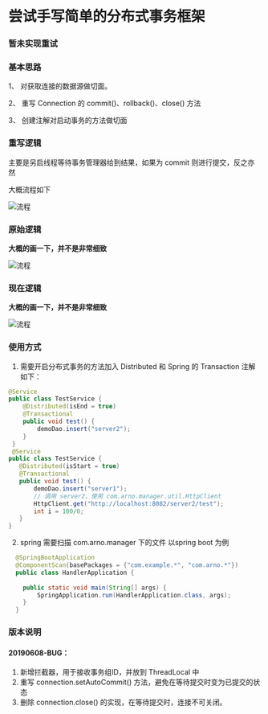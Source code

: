 # 尝试手写简单的分布式事务框架

### 暂未实现重试

### 基本思路
1、 对获取连接的数据源做切面。

2、 重写 Connection 的 commit()、rollback()、close() 方法

3、 创建注解对启动事务的方法做切面

### 重写逻辑
主要是另启线程等待事务管理器给到结果，如果为 commit 则进行提交，反之亦然

大概流程如下

![流程](https://github.com/chaxiaoer/brain/tree/master/image/流程.png)

### 原始逻辑

**大概的画一下，并不是非常细致**

![流程](https://github.com/chaxiaoer/brain/tree/master/image/原始逻辑.png)

### 现在逻辑

**大概的画一下，并不是非常细致**

![流程](https://github.com/chaxiaoer/brain/tree/master/image/现有逻辑.png)

### 使用方式
1. 需要开启分布式事务的方法加入 Distributed 和 Spring 的 Transaction 注解
 如下：
```java
@Service
public class TestService {
    @Distributed(isEnd = true)
    @Transactional
    public void test() {
        demoDao.insert("server2");
    }
 }
 @Service
public class TestService {
   @Distributed(isStart = true)
   @Transactional
   public void test() {
       demoDao.insert("server1");
       // 调用 server2，使用 com.arno.manager.util.HttpClient
       HttpClient.get("http://localhost:8082/server2/test");
       int i = 100/0;
   }
}
```
2. spring 需要扫描 com.arno.manager 下的文件
以spring boot 为例
```java
  @SpringBootApplication
  @ComponentScan(basePackages = {"com.example.*", "com.arno.*"})
  public class HandlerApplication {
  
    public static void main(String[] args) {
        SpringApplication.run(HandlerApplication.class, args);
    }
  }
```
### 版本说明
#### 20190608-BUG：
1. 新增拦截器，用于接收事务组ID，并放到 ThreadLocal 中
2. 重写 connection.setAutoCommit() 方法，避免在等待提交时变为已提交的状态
3. 删除 connection.close() 的实现，在等待提交时，连接不可关闭。